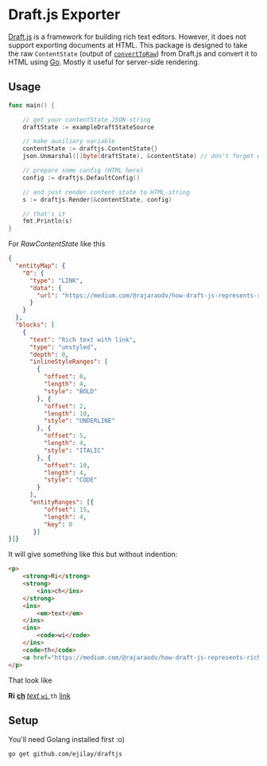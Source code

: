 # Draft.js Exporter

[Draft.js](https://facebook.github.io/draft-js/) is a framework for
building rich text editors. However, it does not support exporting
documents at HTML. This package is designed to take the raw `ContentState`
(output of [`convertToRaw`](https://facebook.github.io/draft-js/docs/api-reference-data-conversion.html#converttoraw))
from Draft.js and convert it to HTML using [Go](https://golang.org). Mostly it
useful for server-side rendering.

## Usage

```go
func main() {

	// get your contentState JSON-string
	draftState := exampleDraftStateSource

	// make auxiliary variable
	contentState := draftjs.ContentState{}
	json.Unmarshal([]byte(draftState), &contentState) // don't forget error handling

	// prepare some config (HTML here)
	config := draftjs.DefaultConfig()

	// and just render content state to HTML-string
	s := draftjs.Render(&contentState, config)

	// that's it
	fmt.Println(s)
}
```
For _RawContentState_ like this
```json
{
  "entityMap": {
    "0": {
      "type": "LINK",
      "data": {
        "url": "https://medium.com/@rajaraodv/how-draft-js-represents-rich-text-data-eeabb5f25cf2#.ce9y2wyux"
      }
    }
  },
  "blocks": [
    {
      "text": "Rich text with link",
      "type": "unstyled",
      "depth": 0,
      "inlineStyleRanges": [
        {
          "offset": 0,
          "length": 4,
          "style": "BOLD"
        }, {
          "offset": 2,
          "length": 10,
          "style": "UNDERLINE"
        }, {
          "offset": 5,
          "length": 4,
          "style": "ITALIC"
        }, {
          "offset": 10,
          "length": 4,
          "style": "CODE"
        }
      ],
      "entityRanges": [{
          "offset": 15,
          "length": 4,
          "key": 0
       }]
}]}
```
It will give something like this but without indention:
```html
<p>
	<strong>Ri</strong>
	<strong>
		<ins>ch</ins>
	</strong>
	<ins>
		<em>text</em>
	</ins>
	<ins>
		<code>wi</code>
	</ins>
	<code>th</code>
	<a href="https://medium.com/@rajaraodv/how-draft-js-represents-rich-text-data-eeabb5f25cf2#.ce9y2wyux" target="_blank">link</a>
</p>

```
That look like
<p>
	<strong>Ri</strong>
	<strong>
		<ins>ch</ins>
	</strong>
	<ins></ins>
	<ins>
		<em>text</em>
	</ins>
	<ins></ins>
	<ins>
		<code>wi</code>
	</ins>
	<code>th</code>
	<a href="https://medium.com/@rajaraodv/how-draft-js-represents-rich-text-data-eeabb5f25cf2#.ce9y2wyux" target="_blank">link</a>
</p>




## Setup

You'll need Golang installed first :o)

```bash
go get github.com/ejilay/draftjs
```